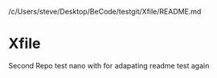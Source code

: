 /c/Users/steve/Desktop/BeCode/testgit/Xfile/README.md
# Xfile
Second Repo
test nano with for adapating readme
test again 
